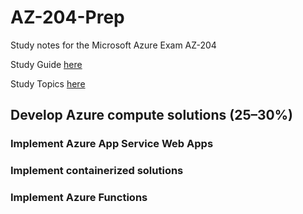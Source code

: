 # AZ-204-Prep
Study notes for the Microsoft Azure Exam AZ-204

Study Guide     [here](https://learn.microsoft.com/en-us/credentials/certifications/resources/study-guides/az-204)

Study Topics    [here](https://learn.microsoft.com/en-us/credentials/certifications/azure-developer/?practice-assessment-type=certification)

## Develop Azure compute solutions (25–30%)

### Implement Azure App Service Web Apps
### Implement containerized solutions
### Implement Azure Functions
